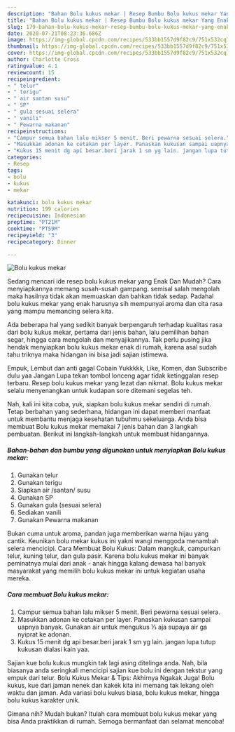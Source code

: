 ```yaml
---
description: "Bahan Bolu kukus mekar | Resep Bumbu Bolu kukus mekar Yang Enak Dan Lezat"
title: "Bahan Bolu kukus mekar | Resep Bumbu Bolu kukus mekar Yang Enak Dan Lezat"
slug: 179-bahan-bolu-kukus-mekar-resep-bumbu-bolu-kukus-mekar-yang-enak-dan-lezat
date: 2020-07-21T08:23:36.686Z
image: https://img-global.cpcdn.com/recipes/533bb1557d9f82c9/751x532cq70/bolu-kukus-mekar-foto-resep-utama.jpg
thumbnail: https://img-global.cpcdn.com/recipes/533bb1557d9f82c9/751x532cq70/bolu-kukus-mekar-foto-resep-utama.jpg
cover: https://img-global.cpcdn.com/recipes/533bb1557d9f82c9/751x532cq70/bolu-kukus-mekar-foto-resep-utama.jpg
author: Charlotte Cross
ratingvalue: 4.1
reviewcount: 15
recipeingredient:
- " telur"
- " terigu"
- " air santan susu"
- " SP"
- " gula sesuai selera"
- " vanili"
- " Pewarna makanan"
recipeinstructions:
- "Campur semua bahan lalu mikser 5 menit. Beri pewarna sesuai selera."
- "Masukkan adonan ke cetakan per layer. Panaskan kukusan sampai uapnya banyak. Gunakan air untuk mengukus ⅓ aja supaya air ga nyiprat ke adonan."
- "Kukus 15 menit dg api besar.beri jarak 1 sm yg lain. jangan lupa tutup kukusan dialasi kain yaa."
categories:
- Resep
tags:
- bolu
- kukus
- mekar

katakunci: bolu kukus mekar 
nutrition: 199 calories
recipecuisine: Indonesian
preptime: "PT21M"
cooktime: "PT59M"
recipeyield: "3"
recipecategory: Dinner

---
```



![Bolu kukus mekar](https://img-global.cpcdn.com/recipes/533bb1557d9f82c9/751x532cq70/bolu-kukus-mekar-foto-resep-utama.jpg)

Sedang mencari ide resep bolu kukus mekar yang Enak Dan Mudah? Cara menyiapkannya memang susah-susah gampang. semisal salah mengolah maka hasilnya tidak akan memuaskan dan bahkan tidak sedap. Padahal bolu kukus mekar yang enak harusnya sih mempunyai aroma dan cita rasa yang mampu memancing selera kita.

Ada beberapa hal yang sedikit banyak berpengaruh terhadap kualitas rasa dari bolu kukus mekar, pertama dari jenis bahan, lalu pemilihan bahan segar, hingga cara mengolah dan menyajikannya. Tak perlu pusing jika hendak menyiapkan bolu kukus mekar enak di rumah, karena asal sudah tahu triknya maka hidangan ini bisa jadi sajian istimewa.

Empuk, Lembut dan anti gagal Cobain Yukkkkk, Like, Komen, dan Subscribe dulu yaa Jangan Lupa tekan tombol lonceng agar tidak ketinggalan resep terbaru. Resep bolu kukus mekar yang lezat dan nikmat. Bolu kukus mekar selalu menyenangkan untuk kudapan sore ditemani segelas teh.


Nah, kali ini kita coba, yuk, siapkan bolu kukus mekar sendiri di rumah. Tetap berbahan yang sederhana, hidangan ini dapat memberi manfaat untuk membantu menjaga kesehatan tubuhmu sekeluarga. Anda bisa membuat Bolu kukus mekar memakai 7 jenis bahan dan 3 langkah pembuatan. Berikut ini langkah-langkah untuk membuat hidangannya.

<!--inarticleads1-->

##### Bahan-bahan dan bumbu yang digunakan untuk menyiapkan Bolu kukus mekar:

1. Gunakan  telur
1. Gunakan  terigu
1. Siapkan  air /santan/ susu
1. Gunakan  SP
1. Gunakan  gula (sesuai selera)
1. Sediakan  vanili
1. Gunakan  Pewarna makanan


Bukan cuma untuk aroma, pandan juga memberikan warna hijau yang cantik. Keunikan bolu mekar kukus ini yakni wangi menggoda menambah selera mencicipi. Cara Membuat Bolu Kukus: Dalam mangkuk, campurkan telur, kuning telur, dan gula pasir. Karena bolu kukus mekar ini banyak peminatnya mulai dari anak - anak hingga kalang dewasa hal banyak masyarakat yang memilih bolu kukus mekar ini untuk kegiatan usaha mereka. 

<!--inarticleads2-->

##### Cara membuat Bolu kukus mekar:

1. Campur semua bahan lalu mikser 5 menit. Beri pewarna sesuai selera.
1. Masukkan adonan ke cetakan per layer. Panaskan kukusan sampai uapnya banyak. Gunakan air untuk mengukus ⅓ aja supaya air ga nyiprat ke adonan.
1. Kukus 15 menit dg api besar.beri jarak 1 sm yg lain. jangan lupa tutup kukusan dialasi kain yaa.


Sajian kue bolu kukus mungkin tak lagi asing ditelinga anda. Nah, bila biasanya anda seringkali mencicipi sajian kue bolu ini dengan tekstur yang empuk dari telur. Bolu Kukus Mekar &amp; Tips: Akhirnya Ngakak Juga! Bolu kukus, kue dari jaman nenek dan kakek kita ini memang tak lekang oleh waktu dan jaman. Ada variasi bolu kukus biasa, bolu kukus mekar, hingga bolu kukus karakter unik. 

Gimana nih? Mudah bukan? Itulah cara membuat bolu kukus mekar yang bisa Anda praktikkan di rumah. Semoga bermanfaat dan selamat mencoba!
